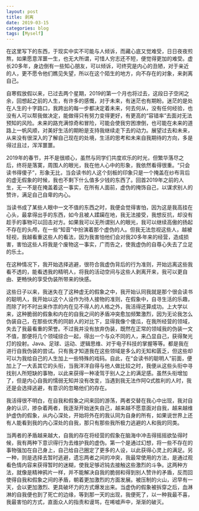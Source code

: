 ```yaml
---
layout: post
title: 剥离
date: 2019-03-15
categories: blog
tags: [Myself]
---
```

在这里写下的东西，于现实中实不可能与人倾诉，而藏心底又觉难受，日日夜夜煎熬，如果愿意浑噩一生，也无大所谓，可惜人穷志还不短，便觉得更加的难受。虚长20多年，身边倒有一些知心朋友，可以倾诉，可终究是内心的丑陋，对于亲近的人，更不愿令他们瞧见失望，所以在这个陌生的地方，向不存在的对象，来剥离自己。

自寒假放假以来，已过去两个星期，2019的第一个月也将过去，这段日子空闲之余，回想起之前的人生，有许多的感慨，对于未来，有迷茫也有期盼。迷茫的是处在人生的十字路口，我跨出的每一步都决定着未来，何去何从，没有任何经验，也没有人可以帮我做决定，能做得只有努力变得更好，有更高的“容错率”去面对无法预知的风险。未来的路充满惊奇和冒险，可能会使我穷困潦倒，也可能在未来的道路上一帆风顺，对美好生活的期盼是支持我继续走下去的动力。展望过去和未来，从来没有很深入的了解自己现在的处境，生活的思考和未来自我期待的方向，多是得过且过，浑浑噩噩。

2019年的春节，并不是很顺心，虽然与同学们共度欢乐的时光，但繁华落尽之后，终将是落寞，周围人的眼光，我在他人心中的形象，我依然看得很重。“只会读书得傻子”，形象无比，当会读书的人这个刻板的印象只是一个掩盖在纱布背后的虚无假象的时候，我也不剩下什么值多少钱的东西了。回首2019年之前的人生，无一不是在掩盖着这一事实，在所有人面前，虚伪的掩饰自己，以谋求别人的赞许，满足自己自卑的内心。	

当读书成了某些人眼中一文不值的东西之时，我便会觉得害怕，因为这是我高挂在心头，最拿得出手的东西，如今且被人蹂躏在地，我无法接受，我想反抗，却没有趁手的事物可以回击对方。如果我可以无所谓别人的眼光，我可以继续高傲的扬起不存在的头颅，在一些“知音”中扮演着那个虚伪的人。但我无法忽视这些人，越被轻视，我越看重这些人的看法，因为我害怕他们会对我20多年来的经营，造成损害，害怕这些人将我是个废物这一事实，广而告之，使我虚伪的自尊心失去了立足的乐土。

在这种情况下，我开始选择逃避，很符合我虚伪背后的行为准则，开始远离这些我看不透的，能看透我的精明人，将我的活动空间与这些人剥离开来，我可以更自由、更畅快的享受伪装所带来的快感。

这些日子以来，我迷失在了这种虚无的假象之中，我开始认同我就是那个很会读书的聪明人，我开始以这个人设作为待人接物的准则，在假象中，自寻生活的乐趣，而除了时不时出来作祟的内在见不得人的人格之外，我活得还算成功。上大学以来，这种脆弱的假象和内在的自我之间的矛盾冲突愈加频繁激烈，因为无论我怎么伪装自己，在那些优秀的同龄人的对比下，显得我像个傻瓜，在我所经营的领域，失去了我最看重的荣誉。不过我并没有放弃伪装，既然在正常的领域我的伪装一文不值，那便将几个领域综合一起，得出一个与众不同的人，来凸显自己，获得聚光灯的投射。Java、足球、运动、逻辑思维、对于电子科技的掌握等等。都是我在进行自我伪装的尝试。只有我才知道我在这些领域是多么的无知和匮乏，但这些却可以为我给自己的人生加上一些特殊的戏码。自此，在“会读书的聪明人”前面，便加上了一大丢其它的头衔，当我洋洋自得与他人做比较之时，我便从这些头衔中寻找别人所短缺的事物，以此来获得一种凌驾于别人之上的满足感。虽然头衔增加了，但是内心自我的懦弱无知并没有改变，当遇到我无法作阿Q式胜利的人时，我还是会选择逃避，有意识的忽略他们的存在。

我活得很不明白，在自我和假象之间来回的游荡，两者交替在我心中出现，我对自身的认识，掺杂着两者，我逐渐开始迷失自己，越来越不愿意面对自我，越来越维护虚伪的假象，从内心深处，开始将外在的我认同为自身的所有，如果说世界上还有人能看到我的内心深处的自我，那只有那些我所极力逃避的人和我的同类。

当两者的矛盾越来越大，自我的存在将经营的假象在脑海中冲击得摇摇欲坠得时候，我有两种下意识得行为去维护我的虚伪。第一个是通过幻想，将一些不存在的事物强加在自己身上，自己给自己圈定了更多的人设，以此获得心灵上的满足。另一种，则是选择去暂时逃避，遗忘两者之间的冲突，我最常使用的方法，是通过观看色情内容来获得暂时的迷糊，使我足够迟钝去接触这些激烈的斗争。这两种方法，就像是精神鸦片一样，并不能解决自我的脆弱和得到别人赞许的矛盾，反而回使得自我和假象之间的矛盾，朝着更加激烈的方面发展。被压制的火山，迟早有一天，会以更加激烈、更具破坏力的方式爆发出来。当虚伪的假象被拆穿之后，血淋淋的自我便也到了死亡的边缘，等到那一天的出现，我便死了，以一种我最不喜，我最害怕的方式，直面众人的指责和谩骂，在唏嘘声中，渐渐的破灭。

